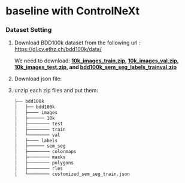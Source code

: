 # baseline with ControlNeXt 
### Dataset Setting
1. Download BDD100k dataset from the following url : https://dl.cv.ethz.ch/bdd100k/data/ 

    We need to download: **[10k_images_train.zip](https://dl.cv.ethz.ch/bdd100k/data/10k_images_train.zip), [10k_images_val.zip](https://dl.cv.ethz.ch/bdd100k/data/10k_images_val.zip), [10k_images_test.zip](https://dl.cv.ethz.ch/bdd100k/data/10k_images_test.zip), and [bdd100k_sem_seg_labels_trainval.zip](https://dl.cv.ethz.ch/bdd100k/data/bdd100k_sem_seg_labels_trainval.zip)** 

2. Download json file: 

3. unzip each zip files and put them:
    ```bash
    ├── bdd100k
    │   ├── bdd100k
    │   ├──── images
    │   ├────── 10k 
    │   ├──────── test
    │   ├──────── train 
    │   └──────── val  
    │   ├──── labels
    │   ├────── sem_seg
    │   ├──────── colormaps
    │   ├──────── masks
    │   ├──────── polygons
    │   ├──────── rles
    │   └──────── customized_sem_seg_train.json

    ``` 